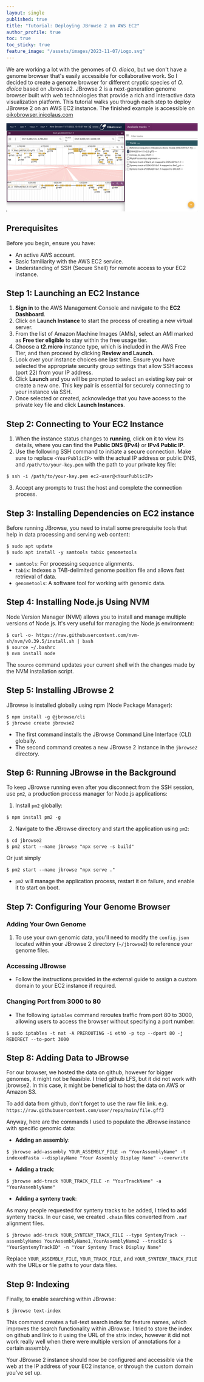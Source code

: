 ```yaml
---
layout: single
published: true
title: "Tutorial: Deploying JBrowse 2 on AWS EC2"
author_profile: true
toc: true
toc_sticky: true
feature_image: "/assets/images/2023-11-07/Logo.svg"
---
```


We are working a lot with the genomes of *O. dioica*, but we don't have a genome browser that's easily accessible for collaborative work. So I decided to create a genome browser for different cryptic species of *O. dioica* based on Jbrowse2. JBrowse 2 is a next-generation genome browser built with web technologies that provide a rich and interactive data visualization platform. This tutorial walks you through each step to deploy JBrowse 2 on an AWS EC2 instance. The finished example is accessible on [oikobrowser.jnicolaus.com](http://oikobrowser.jnicolaus.com)

![preview](/assets/images/2023-11-07/oikobrowser_preview.png)

## Prerequisites

Before you begin, ensure you have:

- An active AWS account.
- Basic familiarity with the AWS EC2 service.
- Understanding of SSH (Secure Shell) for remote access to your EC2 instance.

## Step 1: Launching an EC2 Instance

1. **Sign in** to the AWS Management Console and navigate to the **EC2 Dashboard**.
2. Click on **Launch Instance** to start the process of creating a new virtual server.
3. From the list of Amazon Machine Images (AMIs), select an AMI marked as **Free tier eligible** to stay within the free usage tier.
4. Choose a **t2.micro** instance type, which is included in the AWS Free Tier, and then proceed by clicking **Review and Launch**.
5. Look over your instance choices one last time. Ensure you have selected the appropriate security group settings that allow SSH access (port 22) from your IP address.
6. Click **Launch** and you will be prompted to select an existing key pair or create a new one. This key pair is essential for securely connecting to your instance via SSH.
7. Once selected or created, acknowledge that you have access to the private key file and click **Launch Instances**.

## Step 2: Connecting to Your EC2 Instance

1. When the instance status changes to **running**, click on it to view its details, where you can find the **Public DNS (IPv4)** or **IPv4 Public IP**.
2. Use the following SSH command to initiate a secure connection. Make sure to replace `<YourPublicIP>` with the actual IP address or public DNS, and `/path/to/your-key.pem` with the path to your private key file:

```shell
$ ssh -i /path/to/your-key.pem ec2-user@<YourPublicIP>
```

3. Accept any prompts to trust the host and complete the connection process.

## Step 3: Installing Dependencies on EC2 instance

Before running JBrowse, you need to install some prerequisite tools that help in data processing and serving web content:

```shell
$ sudo apt update
$ sudo apt install -y samtools tabix genometools
```

- `samtools`: For processing sequence alignments.
- `tabix`: Indexes a TAB-delimited genome position file and allows fast retrieval of data.
- `genometools`: A software tool for working with genomic data.

## Step 4: Installing Node.js Using NVM

Node Version Manager (NVM) allows you to install and manage multiple versions of Node.js. It's very useful for managing the Node.js environment:

```shell
$ curl -o- https://raw.githubusercontent.com/nvm-sh/nvm/v0.39.5/install.sh | bash
$ source ~/.bashrc
$ nvm install node
```

The `source` command updates your current shell with the changes made by the NVM installation script.

## Step 5: Installing JBrowse 2

JBrowse is installed globally using npm (Node Package Manager):

```shell
$ npm install -g @jbrowse/cli
$ jbrowse create jbrowse2
```

- The first command installs the JBrowse Command Line Interface (CLI) globally.
- The second command creates a new JBrowse 2 instance in the `jbrowse2` directory.

## Step 6: Running JBrowse in the Background

To keep JBrowse running even after you disconnect from the SSH session, use `pm2`, a production process manager for Node.js applications:

1. Install `pm2` globally:

```shell
$ npm install pm2 -g
```

2. Navigate to the JBrowse directory and start the application using `pm2`:

```shell
$ cd jbrowse2
$ pm2 start --name jbrowse "npx serve -s build"
```

Or just simply
```shell
$ pm2 start --name jbrowse "npx serve ."
```

- `pm2` will manage the application process, restart it on failure, and enable it to start on boot.

## Step 7: Configuring Your Genome Browser

### Adding Your Own Genome

1. To use your own genomic data, you'll need to modify the `config.json` located within your JBrowse 2 directory (`~/jbrowse2`) to reference your genome files.

### Accessing JBrowse

- Follow the instructions provided in the external guide to assign a custom domain to your EC2 instance if required.

### Changing Port from 3000 to 80

- The following `iptables` command reroutes traffic from port 80 to 3000, allowing users to access the browser without specifying a port number:

```shell
$ sudo iptables -t nat -A PREROUTING -i eth0 -p tcp --dport 80 -j REDIRECT --to-port 3000
```

## Step 8: Adding Data to JBrowse

For our browser, we hosted the data on github, however for bigger genomes, it might not be feasible. I tried github LFS, but it did not work with jbrowse2. In this case, it might be beneficial to host the data on AWS or Amazon S3.

To add data from github, don't forget to use the raw file link. e.g. `https://raw.githubusercontent.com/user/repo/main/file.gff3`

Anyway, here are the commands I used to populate the JBrowse instance with specific genomic data:

- **Adding an assembly**:
  
```shell
$ jbrowse add-assembly YOUR_ASSEMBLY_FILE -n "YourAssemblyName" -t indexedFasta --displayName "Your Assembly Display Name" --overwrite
```

- **Adding a track**:
  
```shell
$ jbrowse add-track YOUR_TRACK_FILE -n "YourTrackName" -a "YourAssemblyName"
```

- **Adding a synteny track**:

As many people requested for synteny tracks to be added, I tried to add synteny tracks. In our case, we created `.chain` files converted from `.maf` alignment files. 
  
```shell
$ jbrowse add-track YOUR_SYNTENY_TRACK_FILE --type SyntenyTrack --assemblyNames YourAssemblyName1,YourAssemblyName2 --trackId $ "YourSyntenyTrackID" -n "Your Synteny Track Display Name"
```

Replace `YOUR_ASSEMBLY_FILE`, `YOUR_TRACK_FILE`, and `YOUR_SYNTENY_TRACK_FILE` with the URLs or file paths to your data files.

## Step 9: Indexing

Finally, to enable searching within JBrowse:

```shell
$ jbrowse text-index
```

This command creates a full-text search index for feature names, which improves the search functionality within JBrowse. I tried to store the index on github and link to it using the URL of the strix index, however it did not work really well when there were multiple version of annotations for a certain assembly.

Your JBrowse 2 instance should now be configured and accessible via the web at the IP address of your EC2 instance, or through the custom domain you've set up.